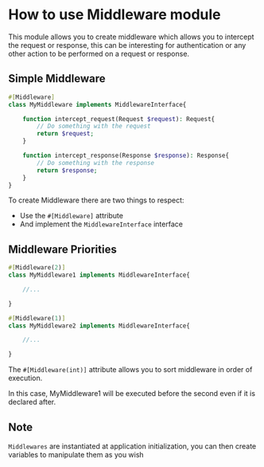 # How to use Middleware module

This module allows you to create middleware which allows you to intercept the request or response, this can be interesting for authentication or any other action to be performed on a request or response.

## Simple Middleware

```php
#[Middleware]
class MyMiddleware implements MiddlewareInterface{

    function intercept_request(Request $request): Request{
        // Do something with the request
        return $request;
    }

    function intercept_response(Response $response): Response{
        // Do something with the response
        return $response;
    }
}
```

To create Middleware there are two things to respect: 
* Use the `#[Middleware]` attribute 
* And implement the `MiddlewareInterface` interface


## Middleware Priorities

```php
#[Middleware(2)]
class MyMiddleware1 implements MiddlewareInterface{

    //...

}

#[Middleware(1)]
class MyMiddleware2 implements MiddlewareInterface{

    //...

}
```
The `#[Middleware(int)]` attribute allows you to sort middleware in order of execution. 

In this case, MyMiddleware1 will be executed before the second even if it is declared after.

## Note

``Middlewares`` are instantiated at application initialization, you can then create variables to manipulate them as you wish
